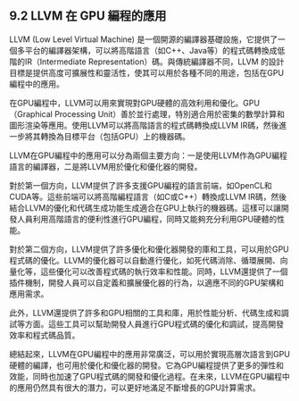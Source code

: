 ## 9.2 LLVM 在 GPU 編程的應用

LLVM (Low Level Virtual Machine) 是一個開源的編譯器基礎設施，它提供了一個多平台的編譯器架構，可以將高階語言（如C++、Java等）的程式碼轉換成低階的IR（Intermediate Representation）碼。與傳統編譯器不同，LLVM 的設計目標是提供高度可擴展性和靈活性，使其可以用於各種不同的用途，包括在GPU編程中的應用。

在GPU編程中，LLVM可以用來實現對GPU硬體的高效利用和優化。GPU（Graphical Processing Unit）善於並行處理，特別適合用於密集的數學計算和圖形渲染等應用。使用LLVM可以將高階語言的程式碼轉換成LLVM IR碼，然後進一步將其轉換為目標平台（包括GPU）上的機器碼。

LLVM在GPU編程中的應用可以分為兩個主要方向：一是使用LLVM作為GPU編程語言的編譯器，二是將LLVM用於優化和優化器的開發。

對於第一個方向，LLVM提供了許多支援GPU編程的語言前端，如OpenCL和CUDA等。這些前端可以將高階編程語言（如C或C++）轉換成LLVM IR碼，然後結合LLVM的優化和代碼生成功能生成適合在GPU上執行的機器碼。這樣可以讓開發人員利用高階語言的便利性進行GPU編程，同時又能夠充分利用GPU硬體的性能。

對於第二個方向，LLVM提供了許多優化和優化器開發的庫和工具，可以用於GPU程式碼的優化。LLVM的優化器可以自動進行優化，如死代碼消除、循環展開、向量化等，這些優化可以改善程式碼的執行效率和性能。同時，LLVM還提供了一個插件機制，開發人員可以自定義和擴展優化器的行為，以適應不同的GPU架構和應用需求。

此外，LLVM還提供了許多和GPU相關的工具和庫，用於性能分析、代碼生成和調試等方面。這些工具可以幫助開發人員進行GPU程式碼的優化和調試，提高開發效率和程式碼品質。

總結起來，LLVM在GPU編程中的應用非常廣泛，可以用於實現高層次語言到GPU硬體的編譯，也可用於優化和優化器的開發。它為GPU編程提供了更多的彈性和效能，同時也加速了GPU程式碼的開發和優化過程。在未來，LLVM在GPU編程中的應用仍然具有很大的潛力，可以更好地滿足不斷增長的GPU計算需求。